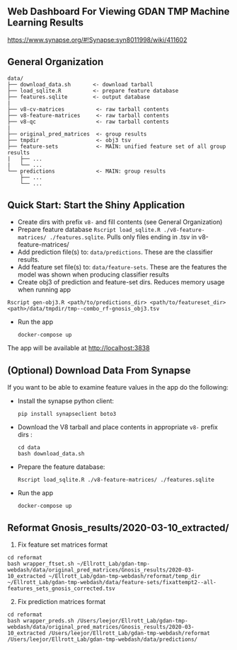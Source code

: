 ## Web Dashboard For Viewing GDAN TMP Machine Learning Results
https://www.synapse.org/#!Synapse:syn8011998/wiki/411602

## General Organization

```
data/
├── download_data.sh       <- download tarball
├── load_sqlite.R          <- prepare feature database
├── features.sqlite        <- output database
|
├── v8-cv-matrices          <- raw tarball contents
├── v8-feature-matrices     <- raw tarball contents
├── v8-qc                   <- raw tarball contents
|
├── original_pred_matrices  <- group results
├── tmpdir                  <- obj3 tsv
├── feature-sets            <- MAIN: unified feature set of all group results
|   ├── ...
|   └── ...
└── predictions             <- MAIN: group results
    ├── ...
    └── ...
```

## Quick Start: Start the Shiny Application

- Create dirs with prefix `v8-` and fill contents (see General Organization)
- Prepare feature database `Rscript load_sqlite.R ./v8-feature-matrices/ ./features.sqlite`. Pulls only files ending in .tsv in v8-feature-matrices/
- Add prediction file(s) to: `data/predictions`. These are the classifier results.
- Add feature set file(s) to: `data/feature-sets`. These are the features the model was shown when producing classifier results
- Create obj3 of prediction and feature-set dirs. Reduces memory usage when running app
```
Rscript gen-obj3.R <path/to/predictions_dir> <path/to/featureset_dir> <path>/data/tmpdir/tmp--combo_rf-gnosis_obj3.tsv
```

- Run the app

  ```
  docker-compose up
  ```

The app will be available at [http://localhost:3838](http://localhost:3838)

## (Optional) Download Data From Synapse

If you want to be able to examine feature values in the app do the following:

- Install the synapse python client:
  ```
  pip install synapseclient boto3
  ```
- Download the V8 tarball and place contents in appropriate `v8-` prefix dirs :

  ```
  cd data
  bash download_data.sh
  ```

- Prepare the feature database:

  ```
  Rscript load_sqlite.R ./v8-feature-matrices/ ./features.sqlite
  ```

- Run the app

  ```
  docker-compose up
  ```

## Reformat Gnosis_results/2020-03-10_extracted/

1. Fix feature set matrices format

```
cd reformat
bash wrapper_ftset.sh ~/Ellrott_Lab/gdan-tmp-webdash/data/original_pred_matrices/Gnosis_results/2020-03-10_extracted ~/Ellrott_Lab/gdan-tmp-webdash/reformat/temp_dir ~/Ellrott_Lab/gdan-tmp-webdash/data/feature-sets/fixattempt2--all-features_sets_gnosis_corrected.tsv
```

2. Fix prediction matrices format

```
cd reformat
bash wrapper_preds.sh /Users/leejor/Ellrott_Lab/gdan-tmp-webdash/data/original_pred_matrices/Gnosis_results/2020-03-10_extracted /Users/leejor/Ellrott_Lab/gdan-tmp-webdash/reformat /Users/leejor/Ellrott_Lab/gdan-tmp-webdash/data/predictions/
```
